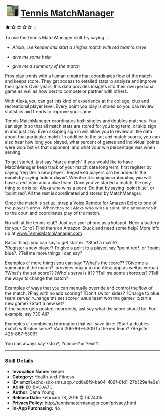 # &nbsp;<img src="skill_icon" alt="Tennis MatchManager icon" width="36"> [Tennis MatchManager](http://alexa.amazon.com/#skills/amzn1.echo-sdk-ams.app.4cd0a8f9-ba04-409f-8fd1-27b329e4e9e1)
![1 stars](../../images/ic_star_black_18dp_1x.png)![1 stars](../../images/ic_star_border_black_18dp_1x.png)![1 stars](../../images/ic_star_border_black_18dp_1x.png)![1 stars](../../images/ic_star_border_black_18dp_1x.png)![1 stars](../../images/ic_star_border_black_18dp_1x.png) 1

To use the Tennis MatchManager skill, try saying...

* *Alexa, use keeper and start a singles match with red team's serve*

* *give me some help*

* *give me a summary of the match*

Pros play tennis with a human umpire that coordinates flow of the match and keeps score. They get access to detailed stats to analyze and improve their game. Over years, this data provides insights into their own personal game as well as how best to compete or partner with others. 

With Alexa, you can get this kind of experience at the college, club and recreational player level. Every point you play is stored so you can review statistics and trends to improve your game. 

Tennis MatchManager coordinates both singles and doubles matches. You can sign in so that all match stats are stored for you long term, or skip sign in and just play. Even skipping sign in will allow you to review all the data about that particular match. In addition to the set and match scores, you can also hear how long you played, what percent of  games and individual points were won/lost vs that opponent, and what your win percentage was when serving.

To get started, just say 'start a match'.  If you would like to have MatchManager keep track of your match data long term, first register by saying 'register a new player'. Registered players can be added to the match by saying 'add a player'. Whether it is singles or doubles, you will have a red team and a blue team. Once you've started a match, the only  thing to do is tell Alexa who wins a point. Do that by saying 'point blue', or 'point red'. All the rest is coordinated and stored by MatchManager. 

Once the match is set up, strap a Voice Remote for Amazon Echo to one of the player's arms. When they tell Alexa who wins a point, she announces it to the court and coordinates play of the match.

No wifi at the tennis club? Just use your phone as a hotspot. Need a battery for your Echo? Find them on Amazon. Stuck and need some help? More info up at www.TennisMatchManager.com.

Basic things you can say to get started: 
 ?Start a match?	
?Register a new player?
To give a point to a player, say ?point red?, or ?point blue?.
?Tell me more things I can say?	
		
Examples of more things you can say:
?What's the score??
?Give me a summary of the match? (provides output to the Alexa app as well as verbal)
?What's the set score??
?Who's serve is it??
?Tell me some shortcuts?
?Tell me ways to change the match?

Examples of ways that you can manually override and control the flow of the match:
?Play with no add scoring?
?Don't switch sides?
?Change to blue team serve?	
?Change the set score?
?Blue team won the game?
?Start a new game?
?Start a new set?	
 If the score gets posted incorrectly, just say what the score should be. For example, say ?30 All?
		
Examples of combining information that will save time:
?Start a doubles match with blue serve?
?Add 206-867-5309 to the red team?
?Register 425-867-5309?

You can always say ?stop?, ?cancel? or ?exit?.

***

### Skill Details

* **Invocation Name:** keeper
* **Category:** Health-and-Fitness
* **ID:** amzn1.echo-sdk-ams.app.4cd0a8f9-ba04-409f-8fd1-27b329e4e9e1
* **ASIN:** B01BXCJA7C
* **Author:** Dana Young
* **Release Date:** February 18, 2016 @ 16:24:05
* **Privacy Policy:** http://tennismatchmanager.com/privacy.html
* **In-App Purchasing:** No
